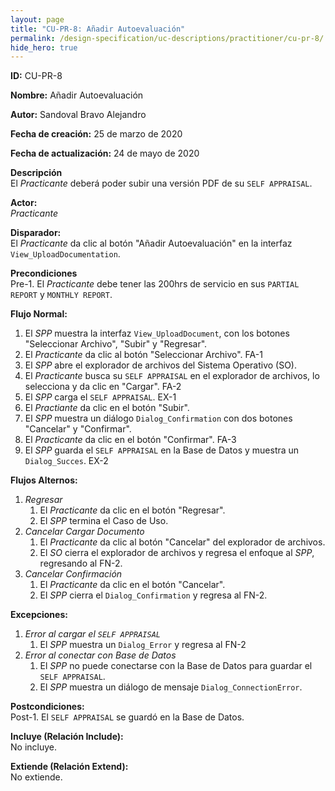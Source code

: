 ```yaml
---
layout: page
title: "CU-PR-8: Añadir Autoevaluación"
permalink: /design-specification/uc-descriptions/practitioner/cu-pr-8/
hide_hero: true
---
```


**ID:** CU-PR-8

**Nombre:** Añadir Autoevaluación

**Autor:** Sandoval Bravo Alejandro

**Fecha de creación:** 25 de marzo de 2020

**Fecha de actualización:** 24 de mayo de 2020

**Descripción**  
El *Practicante* deberá poder subir una versión PDF de su `SELF APPRAISAL`.

**Actor:**  
*Practicante*

**Disparador:**  
El *Practicante* da clic al botón "Añadir Autoevaluación" en la interfaz `View_UploadDocumentation`.

**Precondiciones**  
Pre-1. El *Practicante* debe tener las 200hrs de servicio en sus `PARTIAL REPORT` y `MONTHLY REPORT`.

**Flujo Normal:**
  1. El *SPP* muestra la interfaz `View_UploadDocument`, con los botones "Seleccionar Archivo", "Subir" y "Regresar".
  2. El *Practicante* da clic al botón "Seleccionar Archivo". FA-1
  3. El *SPP* abre el explorador de archivos del Sistema Operativo (SO).
  4. El *Practicante* busca su `SELF APPRAISAL` en el explorador de archivos, lo selecciona y da clic en "Cargar". FA-2
  5. El *SPP* carga el `SELF APPRAISAL`. EX-1
  6. El *Practiante* da clic en el botón "Subir".
  7. El *SPP* muestra un diálogo `Dialog_Confirmation` con dos botones "Cancelar" y "Confirmar".
  8. El *Practicante* da clic en el botón "Confirmar". FA-3
  9. El *SPP* guarda el `SELF APPRAISAL` en la Base de Datos y muestra un `Dialog_Succes`. EX-2

**Flujos Alternos:**
  1. *Regresar*
     1. El *Practicante* da clic en el botón "Regresar".
     2. El *SPP* termina el Caso de Uso.
  2. *Cancelar Cargar Documento*
     1. El *Practicante* da clic al botón "Cancelar" del explorador de archivos.
     2. El *SO* cierra el explorador de archivos y regresa el enfoque al *SPP*, regresando al FN-2.
  3. *Cancelar Confirmación*
     1. El *Practicante* da clic en el botón "Cancelar".
     2. El *SPP* cierra el `Dialog_Confirmation` y regresa al FN-2.

**Excepciones:**
   1. *Error al cargar el `SELF APPRAISAL`*
      1. El *SPP* muestra un `Dialog_Error` y regresa al FN-2
   2. *Error al conectar con Base de Datos*
      1. El *SPP* no puede conectarse con la Base de Datos para guardar el `SELF APPRAISAL`.
      2. El *SPP* muestra un diálogo de mensaje `Dialog_ConnectionError`.

**Postcondiciones:**  
Post-1. El `SELF APPRAISAL` se guardó en la Base de Datos.

**Incluye (Relación Include):**  
No incluye.

**Extiende (Relación Extend):**  
No extiende.